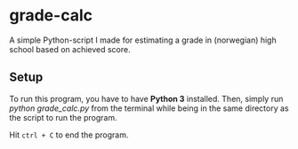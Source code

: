 # grade-calc
A simple Python-script I made for estimating a grade in (norwegian) high school based on achieved score.

## Setup
To run this program, you have to have **Python 3** installed. Then, simply run _python grade\_calc.py_ from the terminal while being in the same directory as the script to run the program. 

Hit ```ctrl + C``` to end the program.